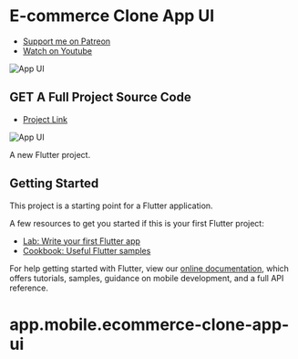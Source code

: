 # E-commerce Clone App UI

- [Support me on Patreon](https://www.patreon.com/sopheamenvan?fan_landing=true)
- [Watch on Youtube](https://www.youtube.com/watch?v=0i92pBJBpiw&t=1457s)

![App UI](https://user-images.githubusercontent.com/16510597/113294576-5b4e6400-9321-11eb-8940-68e1223b4b0f.jpg)

## GET A Full Project Source Code

- [Project Link](https://www.patreon.com/posts/e-commerce-ui-49272877)

![App UI](https://user-images.githubusercontent.com/16510597/113295090-f0e9f380-9321-11eb-8736-9ee5c291e471.png)

A new Flutter project.

## Getting Started

This project is a starting point for a Flutter application.

A few resources to get you started if this is your first Flutter project:

- [Lab: Write your first Flutter app](https://flutter.dev/docs/get-started/codelab)
- [Cookbook: Useful Flutter samples](https://flutter.dev/docs/cookbook)

For help getting started with Flutter, view our
[online documentation](https://flutter.dev/docs), which offers tutorials,
samples, guidance on mobile development, and a full API reference.
# app.mobile.ecommerce-clone-app-ui

